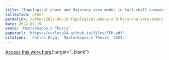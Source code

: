 ```yaml
---
title: "Topological phase and Majorana zero modes in full-shell nanowires"
collection: other
permalink: /other/2022-09-19-Topological-phase-and-Majorana-zero-modes-in-full-shell-nanowires
date: 2022-09-19
venue: 'Master&apos;s Thesis'
paperurl: 'https://carlosp24.github.io/files/TFM.pdf'
citation: ' Carlos Payá,  Master&apos;s Thesis, 2022.'
---
```

[Access this work here](https://carlosp24.github.io/files/TFM.pdf){:target="_blank"}
